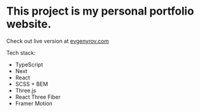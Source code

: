 # This project is my personal portfolio website.

Check out live version at [evgenyrov.com](https://evgenyrov.com/)

Tech stack:
  - TypeScript
  - Next
  - React
  - SCSS + BEM
  - Three.js
  - React Three Fiber
  - Framer Motion

